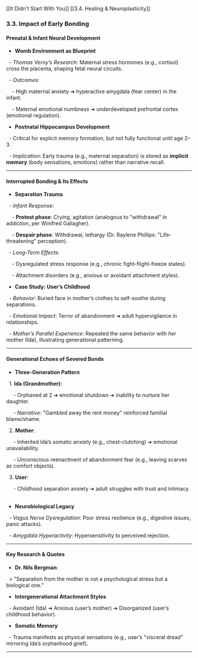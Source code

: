[[It Didn't Start With You]]
[[3.4. Healing & Neuroplasticity]]

### **3.3. Impact of Early Bonding**  

#### **Prenatal & Infant Neural Development**  

- **Womb Environment as Blueprint**  

  - *Thomas Verny’s Research*: Maternal stress hormones (e.g., cortisol) cross the placenta, shaping fetal neural circuits.  

  - *Outcomes*:  

    - High maternal anxiety ➔ hyperactive amygdala (fear center) in the infant.  

    - Maternal emotional numbness ➔ underdeveloped prefrontal cortex (emotional regulation).  

- **Postnatal Hippocampus Development**  

  - Critical for explicit memory formation, but not fully functional until age 2–3.  

  - *Implication*: Early trauma (e.g., maternal separation) is stored as **implicit memory** (body sensations, emotions) rather than narrative recall.  

  

---

  

#### **Interrupted Bonding & Its Effects**  

- **Separation Trauma**  

  - *Infant Response*:  

    - **Protest phase**: Crying, agitation (analogous to "withdrawal" in addiction, per Winifred Gallagher).  

    - **Despair phase**: Withdrawal, lethargy (Dr. Raylene Phillips: "Life-threatening" perception).  

  - *Long-Term Effects*:  

    - Dysregulated stress response (e.g., chronic fight-flight-freeze states).  

    - Attachment disorders (e.g., anxious or avoidant attachment styles).  

- **Case Study: User’s Childhood**  

  - *Behavior*: Buried face in mother’s clothes to self-soothe during separations.  

  - *Emotional Impact*: Terror of abandonment ➔ adult hypervigilance in relationships.  

  - *Mother’s Parallel Experience*: Repeated the same behavior with *her* mother (Ida), illustrating generational patterning.  

  

---

  

#### **Generational Echoes of Severed Bonds**  

- **Three-Generation Pattern**  

  1. **Ida (Grandmother)**:  

     - Orphaned at 2 ➔ emotional shutdown ➔ inability to nurture her daughter.  

     - *Narrative*: "Gambled away the rent money" reinforced familial blame/shame.  

  2. **Mother**:  

     - Inherited Ida’s somatic anxiety (e.g., chest-clutching) ➔ emotional unavailability.  

     - Unconscious reenactment of abandonment fear (e.g., leaving scarves as comfort objects).  

  3. **User**:  

     - Childhood separation anxiety ➔ adult struggles with trust and intimacy.  

- **Neurobiological Legacy**  

  - *Vagus Nerve Dysregulation*: Poor stress resilience (e.g., digestive issues, panic attacks).  

  - *Amygdala Hyperactivity*: Hypersensitivity to perceived rejection.  

  

---

  

#### **Key Research & Quotes**  

- **Dr. Nils Bergman**:  

  > "Separation from the mother is not a psychological stress but a biological one."  

- **Intergenerational Attachment Styles**  

  - Avoidant (Ida) ➔ Anxious (user’s mother) ➔ Disorganized (user’s childhood behavior).  

- **Somatic Memory**  

  - Trauma manifests as physical sensations (e.g., user’s "visceral dread" mirroring Ida’s orphanhood grief).  

  

---

  

  


